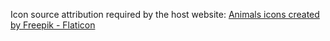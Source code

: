 Icon source attribution required by the host website:
<a href="https://www.flaticon.com/free-icons/animals" title="animals icons">Animals icons created by Freepik - Flaticon</a>